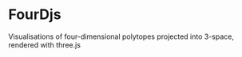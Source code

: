 FourDjs
=======

Visualisations of four-dimensional polytopes projected into 3-space, rendered
with three.js